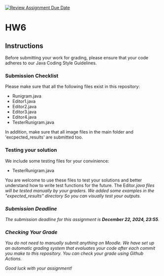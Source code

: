 [![Review Assignment Due Date](https://classroom.github.com/assets/deadline-readme-button-22041afd0340ce965d47ae6ef1cefeee28c7c493a6346c4f15d667ab976d596c.svg)](https://classroom.github.com/a/otYIkcru)
# HW6

## Instructions

Before submitting your work for grading, please ensure that your code adheres to our Java Coding Style Guidelines.

### Submission Checklist

Please make sure that all the following files exist in this repository:

- Runigram.java
- Editor1.java
- Editor2.java
- Editor3.java
- Editor4.java
- TesterRunigram.java

In addition, make sure that all image files in the main folder and 'excpected_results' are submitted too.


### Testing your solution

We include some testing files for your convinience:
- TesterRunigram.java

You are welcome to use these files to test your solutions and better understand how to write test functions for the future.
The Editor<i>.java files will be tested manually by your graders. We added some examples in the "expected_results" directory
So you can visually test your outputs.

### Submission Deadline

The submission deadline for this assignment is **December 22, 2024, 23:55**.

### Checking Your Grade

You do not need to manually submit anything on Moodle. 
We have set up an automatic grading system that evaluates your code after each commit you make to this repository. 
You can check your grade using Github Actions.

Good luck with your assignment!